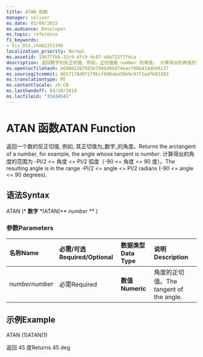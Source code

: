 ```yaml
---
title: ATAN 函数
manager: soliver
ms.date: 03/09/2015
ms.audience: Developer
ms.topic: reference
f1_keywords:
- Vis_DSS.chm82251396
localization_priority: Normal
ms.assetid: 19b77fbb-32c9-4fc9-4c07-a0a713f7fdca
description: 返回数字的反正切值，例如，正切值是 number 的角度。 计算得出的角度的范围为 -PI/2 <= 角度 <= PI/2 弧度（-90 <= 角度 <= 90 度）。
ms.openlocfilehash: b690d1267503e704549bd74eacf06b414db98137
ms.sourcegitcommit: 8657170d071f9bcf680aba50b9c07f2a4fb82283
ms.translationtype: MT
ms.contentlocale: zh-CN
ms.lasthandoff: 04/28/2019
ms.locfileid: "33434541"
---
```

# <a name="atan-function"></a><span data-ttu-id="89bb6-104">ATAN 函数</span><span class="sxs-lookup"><span data-stu-id="89bb6-104">ATAN Function</span></span>

<span data-ttu-id="89bb6-105">返回一个数的反正切值, 例如, 其正切值为_数字_的角度。</span><span class="sxs-lookup"><span data-stu-id="89bb6-105">Returns the arctangent of a number, for example, the angle whose tangent is  _number_.</span></span> <span data-ttu-id="89bb6-106">计算得出的角度的范围为 -PI/2 <= 角度 <= PI/2 弧度（-90 <= 角度 <= 90 度）。</span><span class="sxs-lookup"><span data-stu-id="89bb6-106">The resulting angle is in the range -PI/2 <= angle <= PI/2 radians (-90 <= angle <= 90 degrees).</span></span> 
  
## <a name="syntax"></a><span data-ttu-id="89bb6-107">语法</span><span class="sxs-lookup"><span data-stu-id="89bb6-107">Syntax</span></span>

<span data-ttu-id="89bb6-108">ATAN (\* **数字** \*)</span><span class="sxs-lookup"><span data-stu-id="89bb6-108">ATAN(\*\* *number* \*\* )</span></span> 
  
### <a name="parameters"></a><span data-ttu-id="89bb6-109">参数</span><span class="sxs-lookup"><span data-stu-id="89bb6-109">Parameters</span></span>

|<span data-ttu-id="89bb6-110">**名称**</span><span class="sxs-lookup"><span data-stu-id="89bb6-110">**Name**</span></span>|<span data-ttu-id="89bb6-111">**必需/可选**</span><span class="sxs-lookup"><span data-stu-id="89bb6-111">**Required/Optional**</span></span>|<span data-ttu-id="89bb6-112">**数据类型**</span><span class="sxs-lookup"><span data-stu-id="89bb6-112">**Data Type**</span></span>|<span data-ttu-id="89bb6-113">**说明**</span><span class="sxs-lookup"><span data-stu-id="89bb6-113">**Description**</span></span>|
|:-----|:-----|:-----|:-----|
| <span data-ttu-id="89bb6-114">_number_</span><span class="sxs-lookup"><span data-stu-id="89bb6-114">_number_</span></span> <br/> |<span data-ttu-id="89bb6-115">必需</span><span class="sxs-lookup"><span data-stu-id="89bb6-115">Required</span></span>  <br/> |<span data-ttu-id="89bb6-116">**数值**</span><span class="sxs-lookup"><span data-stu-id="89bb6-116">**Numeric**</span></span> <br/> |<span data-ttu-id="89bb6-117">角度的正切值。</span><span class="sxs-lookup"><span data-stu-id="89bb6-117">The tangent of the angle.</span></span>  <br/> |
   
## <a name="example"></a><span data-ttu-id="89bb6-118">示例</span><span class="sxs-lookup"><span data-stu-id="89bb6-118">Example</span></span>

<span data-ttu-id="89bb6-119">ATAN (1)</span><span class="sxs-lookup"><span data-stu-id="89bb6-119">ATAN(1)</span></span> 
  
<span data-ttu-id="89bb6-120">返回 45 度</span><span class="sxs-lookup"><span data-stu-id="89bb6-120">Returns 45 deg</span></span> 
  


